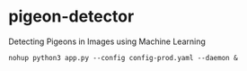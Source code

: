 # pigeon-detector
Detecting Pigeons in Images using Machine Learning

```shell
nohup python3 app.py --config config-prod.yaml --daemon &
```